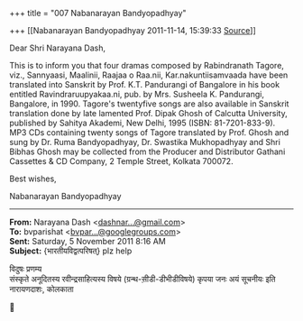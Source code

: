 +++
title = "007 Nabanarayan Bandyopadhyay"

+++
[[Nabanarayan Bandyopadhyay	2011-11-14, 15:39:33 [Source](https://groups.google.com/g/bvparishat/c/pw3JUMuqlno)]]



Dear Shri Narayana Dash,

  

This is to inform you that four dramas composed by Rabindranath Tagore, viz., Sannyaasi, Maalinii, Raajaa o Raa.nii, Kar.nakuntiisamvaada have been translated into Sanskrit by Prof. K.T. Pandurangi of Bangalore in his book entitled Ravindraruupyakaa.ni, pub. by Mrs. Susheela K. Pandurangi, Bangalore, in 1990. Tagore's twentyfive songs are also available in Sanskrit translation done by late lamented Prof. Dipak Ghosh of Calcutta University, published by Sahitya Akademi, New Delhi, 1995 (ISBN: 81-7201-833-9). MP3 CDs containing twenty songs of Tagore translated by Prof. Ghosh and sung by Dr. Ruma Bandyopadhyay, Dr. Swastika Mukhopadhyay and Shri Bibhas Ghosh may be collected from the Producer and Distributor Gathani Cassettes & CD Company, 2 Temple Street, Kolkata 700072.

  

Best wishes,

Nabanarayan Bandyopadhyay  

  

------------------------------------------------------------------------

**From:** Narayana Dash \<[dashnar...@gmail.com]()\>  
**To:** bvparishat \<[bvpar...@googlegroups.com]()\>  
**Sent:** Saturday, 5 November 2011 8:16 AM  
**Subject:** {भारतीयविद्वत्परिषत्} plz help  
  

विदुषः प्रणम्य  
संस्कृते अनूदितस्य रवीन्द्रसाहित्यस्य विषये (ग्रन्थ-सी़डी-डीभीडीविषये) कृपया जनः अयं सूचनीयः इति नारायणदाशः, कोलकाता  



